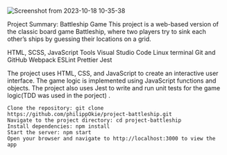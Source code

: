 ![Screenshot from 2023-10-18 10-35-38](https://github.com/philippOkie/project-battleship/assets/112265779/2d95558d-02dd-44e6-b45c-491ad01ebe60)

Project Summary: Battleship Game
    This project is a web-based version of the classic board game Battleship, where two players try to sink each other’s ships by guessing their locations on a grid. 

HTML, SCSS, JavaScript
Tools
    Visual Studio Code
    Linux terminal
    Git and GitHub
    Webpack
    ESLint
    Prettier
    Jest

The project uses HTML, CSS, and JavaScript to create an interactive user interface. 
The game logic is implemented using JavaScript functions and objects. The project also uses Jest to write and run unit tests for the game logic(TDD was used in the porject) .

    Clone the repository: git clone https://github.com/philippOkie/project-battleship.git
    Navigate to the project directory: cd project-battleship
    Install dependencies: npm install
    Start the server: npm start
    Open your browser and navigate to http://localhost:3000 to view the app

